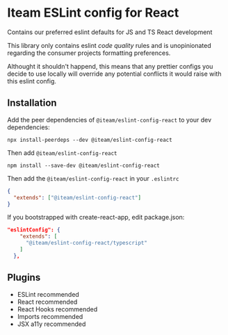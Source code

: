 # Iteam ESLint config for React

Contains our preferred eslint defaults for JS and TS React development

This library only contains eslint _code quality_ rules and is unopinionated regarding the consumer projects formatting preferences.

Althought it shouldn't happend, this means that any prettier configs you decide to use locally will override any potential conflicts it would raise with this eslint config.

## Installation

Add the peer dependencies of `@iteam/eslint-config-react` to your dev dependencies:

```shell
npx install-peerdeps --dev @iteam/eslint-config-react
```

Then add `@iteam/eslint-config-react`

```shell
npm install --save-dev @iteam/eslint-config-react
```

Then add the `@iteam/eslint-config-react` in your `.eslintrc`

```json
{
  "extends": ["@iteam/eslint-config-react"]
}
```

If you bootstrapped with create-react-app, edit package.json:

```json
"eslintConfig": {
    "extends": [
      "@iteam/eslint-config-react/typescript"
    ]
  },
```

## Plugins

- ESLint recommended
- React recommended
- React Hooks recommended
- Imports recommended
- JSX a11y recommended
